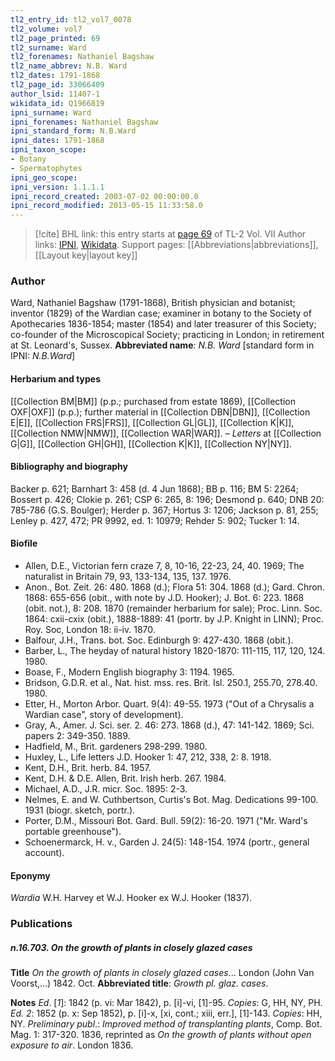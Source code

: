 ```yaml
---
tl2_entry_id: tl2_vol7_0078
tl2_volume: vol7
tl2_page_printed: 69
tl2_surname: Ward
tl2_forenames: Nathaniel Bagshaw
tl2_name_abbrev: N.B. Ward
tl2_dates: 1791-1868
tl2_page_id: 33066409
author_lsid: 11407-1
wikidata_id: Q1966819
ipni_surname: Ward
ipni_forenames: Nathaniel Bagshaw
ipni_standard_form: N.B.Ward
ipni_dates: 1791-1868
ipni_taxon_scope: 
- Botany
- Spermatophytes
ipni_geo_scope: 
ipni_version: 1.1.1.1
ipni_record_created: 2003-07-02 00:00:00.0
ipni_record_modified: 2013-05-15 11:33:58.0
---
```


> [!cite] BHL link: this entry starts at [page 69](https://www.biodiversitylibrary.org/page/33066409) of TL-2 Vol. VII
> Author links: [IPNI](https://www.ipni.org/a/11407-1), [Wikidata](https://www.wikidata.org/wiki/Q1966819). Support pages: [[Abbreviations|abbreviations]], [[Layout key|layout key]]

### Author

Ward, Nathaniel Bagshaw (1791-1868), British physician and botanist; inventor (1829) of the Wardian case; examiner in botany to the Society of Apothecaries 1836-1854; master (1854) and later treasurer of this Society; co-founder of the Microscopical Society; practicing in London; in retirement at St. Leonard's, Sussex. 
**Abbreviated name**: *N.B. Ward* \[standard form in IPNI: *N.B.Ward*\]

#### Herbarium and types

[[Collection BM|BM]] (p.p.; purchased from estate 1869), [[Collection OXF|OXF]] (p.p.); further material in [[Collection DBN|DBN]], [[Collection E|E]], [[Collection FRS|FRS]], [[Collection GL|GL]], [[Collection K|K]], [[Collection NMW|NMW]], [[Collection WAR|WAR]]. – *Letters* at [[Collection G|G]], [[Collection GH|GH]], [[Collection K|K]], [[Collection NY|NY]].

#### Bibliography and biography

Backer p. 621; Barnhart 3: 458 (d. 4 Jun 1868); BB p. 116; BM 5: 2264; Bossert p. 426; Clokie p. 261; CSP 6: 265, 8: 196; Desmond p. 640; DNB 20: 785-786 (G.S. Boulger); Herder p. 367; Hortus 3: 1206; Jackson p. 81, 255; Lenley p. 427, 472; PR 9992, ed. 1: 10979; Rehder 5: 902; Tucker 1: 14.

#### Biofile

- Allen, D.E., Victorian fern craze 7, 8, 10-16, 22-23, 24, 40. 1969; The naturalist in Britain 79, 93, 133-134, 135, 137. 1976.
- Anon., Bot. Zeit. 26: 480. 1868 (d.); Flora 51: 304. 1868 (d.); Gard. Chron. 1868: 655-656 (obit., with note by J.D. Hooker); J. Bot. 6: 223. 1868 (obit. not.), 8: 208. 1870 (remainder herbarium for sale); Proc. Linn. Soc. 1864: cxii-cxix (obit.), 1888-1889: 41 (portr. by J.P. Knight in LINN); Proc. Roy. Soc, London 18: ii-iv. 1870.
- Balfour, J.H., Trans. bot. Soc. Edinburgh 9: 427-430. 1868 (obit.).
- Barber, L., The heyday of natural history 1820-1870: 111-115, 117, 120, 124. 1980.
- Boase, F., Modern English biography 3: 1194. 1965.
- Bridson, G.D.R. et al., Nat. hist. mss. res. Brit. Isl. 250.1, 255.70, 278.40. 1980.
- Etter, H., Morton Arbor. Quart. 9(4): 49-55. 1973 ("Out of a Chrysalis a Wardian case", story of development).
- Gray, A., Amer. J. Sci. ser. 2. 46: 273. 1868 (d.), 47: 141-142. 1869; Sci. papers 2: 349-350. 1889.
- Hadfield, M., Brit. gardeners 298-299. 1980.
- Huxley, L., Life letters J.D. Hooker 1: 47, 212, 338, 2: 8. 1918.
- Kent, D.H., Brit. herb. 84. 1957.
- Kent, D.H. & D.E. Allen, Brit. Irish herb. 267. 1984.
- Michael, A.D., J.R. micr. Soc. 1895: 2-3.
- Nelmes, E. and W. Cuthbertson, Curtis's Bot. Mag. Dedications 99-100. 1931 (biogr. sketch, portr.).
- Porter, D.M., Missouri Bot. Gard. Bull. 59(2): 16-20. 1971 ("Mr. Ward's portable greenhouse").
- Schoenermarck, H. v., Garden J. 24(5): 148-154. 1974 (portr., general account).

#### Eponymy

*Wardia* W.H. Harvey et W.J. Hooker ex W.J. Hooker (1837).

### Publications

##### n.16.703. On the growth of plants in closely glazed cases

**Title**
*On the growth of plants in closely glazed cases*... London (John Van Voorst,...) 1842. Oct.
**Abbreviated title**: *Growth pl. glaz. cases*.

**Notes**
*Ed*. \[*1*\]: 1842 (p. vi: Mar 1842), p. \[i\]-vi, \[1\]-95. *Copies*: G, HH, NY, PH.
*Ed. 2*: 1852 (p. x: Sep 1852), p. \[i\]-x, \[xi, cont.; xiii, err.\], \[1\]-143. *Copies*: HH, NY.
*Preliminary publ*.: *Improved method of transplanting plants*, Comp. Bot. Mag. 1: 317-320. 1836, reprinted as *On the growth of plants without open exposure to air*. London 1836.

